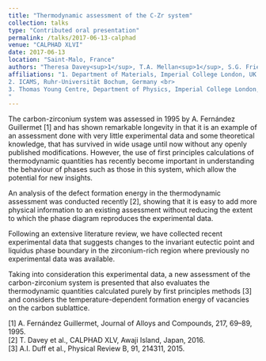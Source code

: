 ```yaml
---
title: "Thermodynamic assessment of the C-Zr system"
collection: talks
type: "Contributed oral presentation"
permalink: /talks/2017-06-13-calphad
venue: "CALPHAD XLVI"
date: 2017-06-13
location: "Saint-Malo, France"
authors: "Theresa Davey<sup>1</sup>, T.A. Mellan<sup>1</sup>, S.G. Fries<sup>2</sup>, M.W. Finnis<sup>1,3</sup>"
affiliations: "1. Department of Materials, Imperial College London, UK <br>
2. ICAMS, Ruhr-Universität Bochum, Germany <br>
3. Thomas Young Centre, Department of Physics, Imperial College London, UK
"
---
```

The carbon-zirconium system was assessed in 1995 by A. Fernández Guillermet [1] and has shown remarkable longevity in that it is an example of an assessment done with very little experimental data and some theoretical knowledge, that has survived in wide usage until now without any openly published modifications. However, the use of first principles calculations of thermodynamic quantities has recently become important in understanding the behaviour of phases such as those in this system, which allow the potential for new insights.

An analysis of the defect formation energy in the thermodynamic assessment was conducted recently [2], showing that it is easy to add more physical information to an existing assessment without reducing the extent to which the phase diagram reproduces the experimental data. 

Following an extensive literature review, we have collected recent experimental data that suggests changes to the invariant eutectic point and liquidus phase boundary in the zirconium-rich region where previously no experimental data was available. 

Taking into consideration this experimental data, a new assessment of the carbon-zirconium system is presented that also evaluates the thermodynamic quantities calculated purely by first principles methods [3] and considers the temperature-dependent formation energy of vacancies on the carbon sublattice. 

[1] A. Fernández Guillermet, Journal of Alloys and Compounds, 217, 69–89, 1995.  
[2] T. Davey et al., CALPHAD XLV, Awaji Island, Japan, 2016.  
[3] A.I. Duff et al., Physical Review B, 91, 214311, 2015.  







